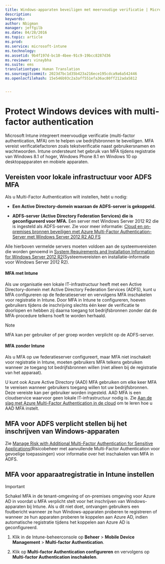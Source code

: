 ```yaml
---
title: Windows-apparaten beveiligen met meervoudige verificatie | Microsoft Intune
description: 
keywords: 
author: Nbigman
manager: jeffgilb
ms.date: 04/28/2016
ms.topic: article
ms.prod: 
ms.service: microsoft-intune
ms.technology: 
ms.assetid: 9b4f197d-bc10-4bee-91c9-19bcc8287d36
ms.reviewer: vinaybha
ms.suite: ems
translationtype: Human Translation
ms.sourcegitcommit: 2023d7bc1d35b423a216ece195cdca9a6a542446
ms.openlocfilehash: 15e546b93c2a3aff551efa36ac80ff212ada5812


---
```


# Protect Windows devices with multi-factor authentication
Microsoft Intune integreert meervoudige verificatie (multi-factor authentication, MFA) om te helpen uw bedrijfsbronnen te beveiligen. MFA vereist verificatiefactoren zoals tekstverificatie naast gebruikersnamen en wachtwoorden. Intune ondersteunt het gebruik van MFA tijdens registratie van Windows 8.1 of hoger, Windows Phone 8.1 en Windows 10 op desktopapparaten en mobiele apparaten. 

## Vereisten voor lokale infrastructuur voor ADFS MFA
Als u Multi-Factor Authentication wilt instellen, hebt u nodig:

-   **Een Active Directory-domein waaraan de ADFS-server is gekoppeld.**

-   **ADFS-server (Active Directory Federation Services) die is geconfigureerd voor MFA.** Een server met Windows Server 2012 R2 die is ingesteld als ADFS-server. Zie voor meer informatie: [Cloud en on-premises bronnen beveiligen met Azure Multi-Factor Authentication-Server met Windows Server 2012 R2 AD FS](https://azure.microsoft.com/en-us/documentation/articles/multi-factor-authentication-get-started-adfs-w2k12/)

Alle hierboven vermelde servers moeten voldoen aan de systeemvereisten die worden genoemd in [System Requirements and Installation Information for Windows Server 2012 R2](http://technet.microsoft.com/library/dn303418.aspx)(Systeemvereisten en installatie-informatie voor Windows Server 2012 R2).

#### MFA met Intune
Als uw organisatie een lokale IT-infrastructuur heeft met een Active Directory-domein met Active Directory Federation Services (ADFS), kunt u MFA configureren op de federatieserver en vervolgens MFA inschakelen voor registratie in Intune. Door MFA in Intune te configureren, hoeven gebruikers tijdens de inschrijving slechts één keer de verificatie te doorlopen en hebben zij daarna toegang tot bedrijfsbronnen zonder dat de MFA-procedure telkens hoeft te worden herhaald.

>[!NOTE]
>MFA kan per gebruiker of per groep worden verplicht op de ADFS-server.  

#### MFA zonder Intune
Als u MFA op uw federatieserver configureert, maar MFA niet inschakelt voor registratie in Intune, moeten gebruikers MFA telkens gebruiken wanneer ze toegang tot bedrijfsbronnen willen (niet alleen bij de registratie van het apparaat).

U kunt ook Azure Active Directory (AAD) MFA gebruiken om elke keer MFA te vereisen wanneer gebruikers toegang willen tot uw bedrijfsbronnen. Deze vereiste kan per gebruiker worden ingesteld. AAD MFA is een cloudservice waarvoor geen lokale IT-infrastructuur nodig is. Zie [Aan de slag met Azure Multi-Factor Authentication in de cloud](https://azure.microsoft.com/en-us/documentation/articles/multi-factor-authentication-get-started-cloud/) om te leren hoe u AAD MFA instelt.

## MFA voor ADFS verplicht stellen bij het inschrijven van Windows-apparaten
Zie [Manage Risk with Additional Multi-Factor Authentication for Sensitive Applications](http://technet.microsoft.com/library/dn280949.aspx)(Risicobeheer met aanvullende Multi-Factor Authentication voor gevoelige toepassingen) voor informatie over het inschakelen van MFA in ADFS.

## MFA voor apparaatregistratie in Intune instellen
>[!Important]  
>Schakel MFA in de tenant-omgeving of on-premises omgeving voor Azure AD in voordat u MFA verplicht stelt voor het inschrijven van Windows-apparaten bij Intune. Als u dit niet doet, ontvangen gebruikers een foutbericht wanneer ze hun Windows-apparaten proberen te registreren of wanneer ze hun apparaten proberen te koppelen aan Azure AD, indien automatische registratie tijdens het koppelen aan Azure AD is geconfigureerd.

1.  Klik in de Intune-beheerconsole op **Beheer** &gt; **Mobile Device Management** &gt; **Multi-factor Authentication**.

2.  Klik op **Multi-factor Authentication configureren** en vervolgens op **Multi-factor Authentication inschakelen**.




<!--HONumber=Jun16_HO4-->


